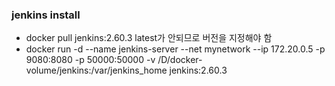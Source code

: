 ### jenkins install
* docker pull jenkins:2.60.3 latest가 안되므로 버전을 지정해야 함
* docker run -d --name jenkins-server --net mynetwork --ip 172.20.0.5 -p 9080:8080 -p 50000:50000 -v /D/docker-volume/jenkins:/var/jenkins_home jenkins:2.60.3
